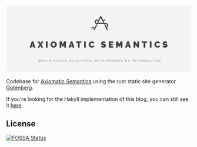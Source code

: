 <center><img src="frontAS.png" alt="Axiomatic Semantics" /></center>

Codebase for [Axiomatic Semantics](https://axiomatic.neophilus.net) using the rust static site generator [Gutenberg](https://github.com/Keats/gutenberg).

If you're looking for the Hakyll implementation of this blog, you can still see it [here](https://github.com/Libbum/AS-Hakyll).


## License
[![FOSSA Status](https://app.fossa.io/api/projects/git%2Bgithub.com%2FLibbum%2FAxiomaticSemantics.svg?type=large)](https://app.fossa.io/projects/git%2Bgithub.com%2FLibbum%2FAxiomaticSemantics?ref=badge_large)
